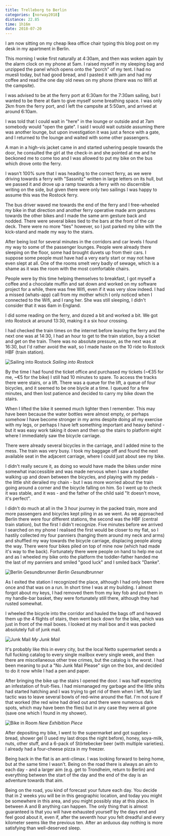 ```yaml
---
title: Trelleborg to Berlin
categories: [norway2018]
distance: 22.85
time: 1h16m
date: 2018-07-20
---
```


I am now sitting on my cheap Ikea office chair typing this blog post on my
desk in my apartment in Berlin.

This morning I woke first naturally at 4:30am, and then was woken again by the alarm clock
on my phone at 5am. I raised myself in my sleeping bag and unzipped the panel
which opens onto the "porch" of my tent. I had no muesli today, but had good
bread, and I pasted it with jam and had my coffee and read the one day old news
on my phone (there was no Wifi at the campsite).

I was advised to be at the ferry port at 6:30am for the 7:30am sailing, but I
wanted to be there at 6am to give myself some breathing space. I was only 2km
from the ferry port, and I left the campsite at 5:50am, and arrived at around
6:10am.

I was told that I could wait in "here" in the lounge or outside and at 7am
somebody would "open the gate". I said I would wait outside assuming there was
another lounge, but upon investigation it was just a fence with a gate, and I
returned to the lounge and waited with some other passengers.

A man in a high-vis jacket came in and started ushering people towards the
door, he consulted the girl at the check-in and she pointed at me and he
beckoned me to come too and I was allowed to put my bike on the bus which
drove onto the ferry.

I wasn't 100% sure that I was heading to the correct ferry, as we were driving
towards a ferry with "Sassnitz" written in large letters on its hull, but we
passed it and drove up a ramp towards a ferry with no discernible writing on
the side, but given there were only two sailings I was happy to assume this
was the Rostock ferry.

The bus driver waved me towards the end of the ferry and I free-wheeled my
bike in that direction and another ferry operative made arm gestures towards
the other bikes and I made the same arm gesture back and nodded. There were
several bikes tied to the bars at the front of the car deck. There were no
more "ties" however, so I just parked my bike with the kick-stand and made my
way to the stairs.

After being lost for several minutes in the corridors and car levels I found
my way to some of the passenger lounges. People were already there sleeping on
the floor, some had brought duvets up from their cars. I suppose some people
must have had a very early start or may not have even slept at all. One of the
rooms smelt very badly of sewage, which is a shame as it was the room with the
most comfortable chairs.

People were by this time helping themselves to breakfast, I got myself a
coffee and a chocolate muffin and sat down and worked on my software project
for a while, there was free Wifi, even if it was very slow indeed. I had a
missed (whats-app) call from my mother which I only noticed when I connected
to the Wifi, and I rang her. She was still sleeping, I didn't consider that it
was 6am in England.

I did some reading on the ferry, and dozed a bit and worked a bit. We got into
Rostock at around 13:30, making it a six hour crossing.

I had checked the train times on the internet before leaving the ferry and the
next one was at 14:30, I had an hour to get to the train station, buy a ticket
and get on the train. There was no absolute pressure, as the next was at
16:30, but I'd rather avoid the wait, so I made haste on the 10 ride to
Rostock HBF (train station).

![Sailing into Rostock](/images/norway/2018-07-20/IMG_20180720_132119.jpg)
*Sailing into Rostock*

By the time I had found the ticket office and purchased my tickets (~€35 for
me, ~€5 for the bike) I still had 10 minutes to spare. To access the tracks
there were stairs, or a lift. There was a queue for the lift, a queue of four
bicycles, and it seemed to be one biycle at a time. I queued for a few
minutes, and then lost patience and decided to carry my bike down the stairs.

When I lifted the bike it seemed much lighter then I remember. This may have
been because the water bottles were almost empty, or perhaps somehow I have
become stronger in my arms despite doing all my exercise with my legs, or
perhaps I have left something important and heavy behind - but it was easy
work taking it down and then up the stairs to platform eight where I immediately
saw the bicycle carriage.

There were already several bicycles in the carriage, and I added mine to the
mess. The train was very busy. I took my baggage off and found the next
available seat in the adjacent carriage, where I could just about see my
bike.

I didn't really secure it, as doing so would have made the bikes under mine
somewhat inaccessible and was made nervous when I saw a toddler walking up and
down between the bicycles, and playing with my pedals - the little shit
derailed my chain - but I was more worried about the train going around a
corner and the bicycle falling on him. So I went up to check it was stable,
and it was - and the father of the child said "It doesn't move, it's perfect".

I didn't do much at all in the 3 hour journey in the packed train, more and
more passengers and bicycles kept piling in as we went. As we approached
Berlin there were four different stations, the second was the HBF (central train
station), but the first I didn't recognize. Five minutes before we arrived I
searched on my phone I realised the first would be closer to my flat, so I
hastily collected my four panniers (hanging them around my neck and arms) and
shuffled my way towards the bicycle carriage, displacing people along the way.
There were four bikes piled on top of mine now (which had made it's way to the
back). Fortunately there were people on hand to help me out and as I wheeled
my bike onto the platform the toddler-father handed me the last of my panniers
and smiled "good luck" and I smiled back "Danke".

![Berlin Gesundbrunner](/images/norway/2018-07-20/IMG_20180720_171742.jpg)
*Berlin Gesundbrunner*

As I exited the station I recognized the place, although I had only been there
once and that was on a run. In short time I was at my building. I almost
forgot about my keys, I had removed them from my key fob and put them in my
handle-bar basket, they were fortunately still there, although they had rusted
somewhat.

I wheeled the bicycle into the corridor and hauled the bags off and heaved
them up the 4 flights of stairs, then went back down for the bike, which was
just in front of the mail boxes. I looked at my mail box and it was packed
absolutely full of junk mail.

![Junk Mail](/images/norway/2018-07-20/IMG_20180720_174009.jpg)
*My Junk Mail*

It's probably like this in every city, but the local Netto supermarket sends a
full fucking catalog to every single mailbox every single week, and then there
are miscellaneous other tree crimes, but the catalog is the worst. I had been
meaning to put a "No Junk Mail Please" sign on the box, and decided to do it
now while I had a pen and paper.

After bringing the bike up the stairs I opened the door. I was half expecting
an infestation of fruit-flies. I had mismanaged my garbage and the little
shits had started hatching and I was trying to get rid of them when I left. My
last tactic was to leave several bowls of red-wine around the flat. I'm not
sure if that worked (the red wine had dried out and there were numerous dark
spots, which may have been the flies) but in any case they were all gone (save
one which I found in my shower).

![Bike in Room](/images/norway/2018-07-20/IMG_20180720_175126.jpg)
*New Exhibition Piece*

After depositing my bike, I went to the supermarket and got supplies - bread,
shower gel (I used my last drops the night before), honey, soya-milk, nuts,
other stuff, and a 6-pack of Störtebecker beer (with multiple varieties). I
already had a four-cheese pizza in my freezer.

Being back in the flat is an anti-climax. I was looking forward to being home,
but at the same time I wasn't. Being on the road there is always an aim to
each day - and a larger aim (e.g. get to Trondheim, return to Berlin) and
everything between the start of the day and the end of the day is an adventure
towards that aim.

Being on the road, you kind of forecast your future each day. You decide
that in 2 weeks you will be in this geographic location, and today you might
be somewhere in this area, and you might possibly stay at this place. In
between A and B anything can happen. The only thing that is almost guaranteed
is that you will have exhausted yourself by the days end and feel good about
it, even if, after the seventh hour you felt dreadful and every kilometer
seems like the previous ten. After an arduous day nothing is more satisfying
than well-deserved sleep.
